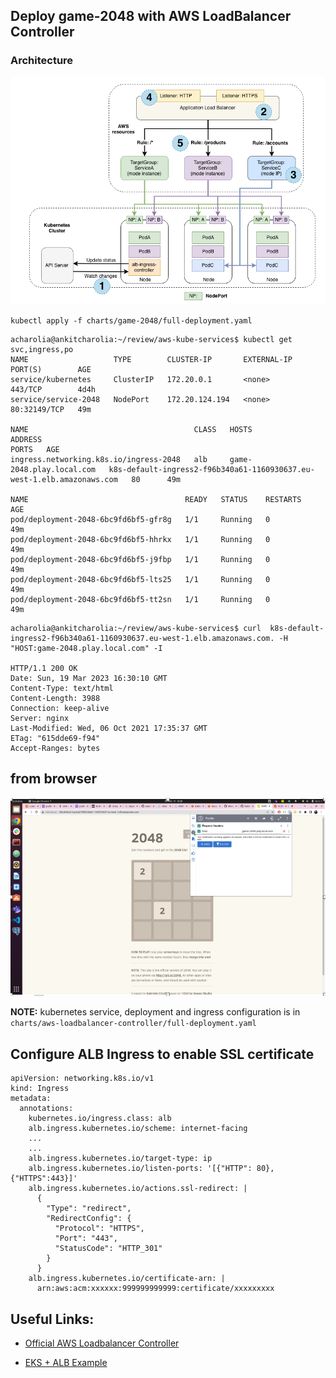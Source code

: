 
## **Deploy game-2048 with AWS LoadBalancer Controller**

### **Architecture**
![game-2048](../images/kubernetes-alb-architecture.png)

```shell
kubectl apply -f charts/game-2048/full-deployment.yaml
```


```shell
acharolia@ankitcharolia:~/review/aws-kube-services$ kubectl get svc,ingress,po
NAME                   TYPE        CLUSTER-IP       EXTERNAL-IP   PORT(S)        AGE
service/kubernetes     ClusterIP   172.20.0.1       <none>        443/TCP        4d4h
service/service-2048   NodePort    172.20.124.194   <none>        80:32149/TCP   49m

NAME                                     CLASS   HOSTS                      ADDRESS                                                                  PORTS   AGE
ingress.networking.k8s.io/ingress-2048   alb     game-2048.play.local.com   k8s-default-ingress2-f96b340a61-1160930637.eu-west-1.elb.amazonaws.com   80      49m

NAME                                   READY   STATUS    RESTARTS   AGE
pod/deployment-2048-6bc9fd6bf5-gfr8g   1/1     Running   0          49m
pod/deployment-2048-6bc9fd6bf5-hhrkx   1/1     Running   0          49m
pod/deployment-2048-6bc9fd6bf5-j9fbp   1/1     Running   0          49m
pod/deployment-2048-6bc9fd6bf5-lts25   1/1     Running   0          49m
pod/deployment-2048-6bc9fd6bf5-tt2sn   1/1     Running   0          49m
```


```shell
acharolia@ankitcharolia:~/review/aws-kube-services$ curl  k8s-default-ingress2-f96b340a61-1160930637.eu-west-1.elb.amazonaws.com. -H "HOST:game-2048.play.local.com" -I

HTTP/1.1 200 OK
Date: Sun, 19 Mar 2023 16:30:10 GMT
Content-Type: text/html
Content-Length: 3988
Connection: keep-alive
Server: nginx
Last-Modified: Wed, 06 Oct 2021 17:35:37 GMT
ETag: "615dde69-f94"
Accept-Ranges: bytes

```

## **from browser**
![game-2048](../images/game-2048.png)


**NOTE:** kubernetes service, deployment and ingress configuration is in `charts/aws-loadbalancer-controller/full-deployment.yaml`

## **Configure ALB Ingress to enable SSL certificate**
```shell
apiVersion: networking.k8s.io/v1
kind: Ingress
metadata:
  annotations:
    kubernetes.io/ingress.class: alb
    alb.ingress.kubernetes.io/scheme: internet-facing
    ...
    ...
    alb.ingress.kubernetes.io/target-type: ip
    alb.ingress.kubernetes.io/listen-ports: '[{"HTTP": 80}, {"HTTPS":443}]'
    alb.ingress.kubernetes.io/actions.ssl-redirect: |
      {
        "Type": "redirect", 
        "RedirectConfig": { 
          "Protocol": "HTTPS", 
          "Port": "443", 
          "StatusCode": "HTTP_301"
        }
      }    
    alb.ingress.kubernetes.io/certificate-arn: |
      arn:aws:acm:xxxxxx:999999999999:certificate/xxxxxxxxx

```

## Useful Links:

* [Official AWS Loadbalancer Controller](https://kubernetes-sigs.github.io/aws-load-balancer-controller/v2.2/guide/ingress/annotations/)

* [EKS + ALB Example](https://rtfm.co.ua/en/aws-elastic-kubernetes-service-running-alb-ingress-controller/)